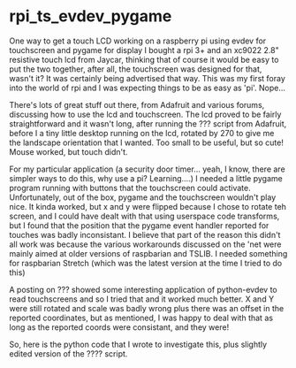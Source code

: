 # rpi_ts_evdev_pygame
One way to get a touch LCD working on a raspberry pi using evdev for touchscreen and pygame for display
I bought a rpi 3+ and an xc9022 2.8" resistive touch lcd from Jaycar, thinking that of course it would be easy to put the two together, after all,  the touchscreen was designed for that, wasn't it? It was certainly being advertised that way. This was my first foray into the world of rpi and I was expecting things to be as easy as 'pi'. Nope...

There's lots of great stuff out there, from Adafruit and various forums, discussing how to use the lcd and touchscreen. The lcd proved to be fairly straightforward and it wasn't long, after running the ??? script from Adafruit, before I a tiny little desktop running on the lcd, rotated by 270 to give me the landscape orientation that I wanted. Too small to be useful, but so cute! Mouse worked, but touch didn't.

For my particular application (a security door timer... yeah, I know, there are simpler ways to do this, why use a pi? Learning....) I needed a little pygame program running with buttons that the touchscreen could activate. Unfortunately, out of the box, pygame and the touchscreen wouldn't play nice. It kinda worked, but x and y were flipped because I chose to rotate teh screen, and I could have dealt with that using userspace code transforms, but I found that the position that the pygame event handler reported for touches was badly inconsistant. I believe that part of the reason this didn't all work was because the various workarounds discussed on the 'net were mainly aimed at older versions of raspbarian and TSLIB. I needed something for raspbarian Stretch (which was the latest version at the time I tried to do this)

A posting on ??? showed some interesting application of python-evdev to read touchscreens and so I tried that and it worked much better. X and Y were still rotated and scale was badly wrong plus there was an offset in the reported coordinates, but as mentioned, I was happy to deal with that as long as the reported coords were consistant, and they were!

So, here is the python code that I wrote to investigate this, plus slightly edited version of the ???? script.
